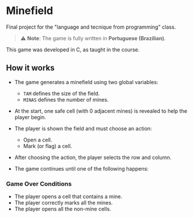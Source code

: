 # Minefield
Final project for the "language and tecnique from programming" class.

> ⚠️ **Note**: The game is fully written in **Portuguese (Brazilian)**.

This game was developed in C, as taught in the course.
## How it works

- The game generates a minefield using two global variables:
  - `TAM` defines the size of the field.
  - `MINAS` defines the number of mines.

- At the start, one safe cell (with 0 adjacent mines) is revealed to help the player begin.

- The player is shown the field and must choose an action:
  - Open a cell.
  - Mark (or flag) a cell.

- After choosing the action, the player selects the row and column.

- The game continues until one of the following happens:

### Game Over Conditions
- The player opens a cell that contains a mine.
- The player correctly marks all the mines.
- The player opens all the non-mine cells.



